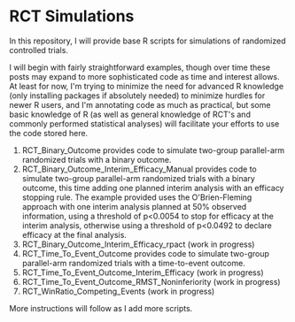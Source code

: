 # RCT Simulations

In this repository, I will provide base R scripts for simulations of randomized controlled trials.  

I will begin with fairly straightforward examples, though over time these posts may expand to more sophisticated code as time and interest allows.  At least for now, I'm trying to minimize the need for advanced R knowledge (only installing packages if absolutely needed) to minimize hurdles for newer R users, and I'm annotating code as much as practical, but some basic knowledge of R (as well as general knowledge of RCT's and commonly performed statistical analyses) will facilitate your efforts to use the code stored here.

1. RCT_Binary_Outcome provides code to simulate two-group parallel-arm randomized trials with a binary outcome.
2. RCT_Binary_Outcome_Interim_Efficacy_Manual provides code to simulate two-group parallel-arm randomized trials with a binary outcome, this time adding one planned interim analysis with an efficacy stopping rule.  The example provided uses the O'Brien-Fleming approach with one interim analysis planned at 50% observed information, using a threshold of p<0.0054 to stop for efficacy at the interim analysis, otherwise using a threshold of p<0.0492 to declare efficacy at the final analysis.
3. RCT_Binary_Outcome_Interim_Efficacy_rpact (work in progress)
4. RCT_Time_To_Event_Outcome provides code to simulate two-group parallel-arm randomized trials with a time-to-event outcome.
5. RCT_Time_To_Event_Outcome_Interim_Efficacy (work in progress)
6. RCT_Time_To_Event_Outcome_RMST_Noninferiority (work in progress)
7. RCT_WinRatio_Competing_Events (work in progress)

More instructions will follow as I add more scripts.
